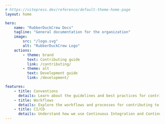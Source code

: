 ```yaml
---
# https://vitepress.dev/reference/default-theme-home-page
layout: home

hero:
    name: "RubberDuckCrew Docs"
    tagline: "General documentation for the organization"
    image:
        src: "/logo.svg"
        alt: "RubberDuckCrew Logo"
    actions:
        - theme: brand
          text: Contributing guide
          link: /contributing/
        - theme: alt
          text: Development guide
          link: /development/

features:
    - title: Conventions
      details: Learn about the guidelines and best practices for contributing to our projects.
    - title: Workflows
      details: Explore the workflows and processes for contributing to our projects.
    - title: CI/CD
      details: Understand how we use Continuous Integration and Continuous Deployment to automate our development processes.
---
```

